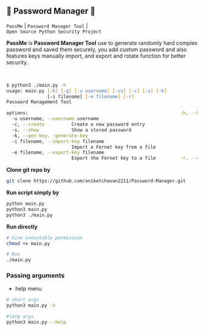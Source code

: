 ## 🔐 Password Manager 🔐

`PassMe` | `Password Manager Tool` |<br />
`Open Source Python Security Project`

**PassMe** is **Password Manager Tool** use to generate randomly hard complex password and saved them securely, you add custom password  and also features keys manually import, and export and rotate function for better security. 


<br />

```zsh
$ python3 ./main.py -h
usage: main.py [-h] [-g] [-u username] [-cs] [-c] [-s] [-k]
               [-i filename] [-e filename] [-r]               
Password Management Tool

options:                                                        -h, --help            show this help message and exit         -g, --generate        Generate a random password
  -u username, --username username                                                    Specify the username for actions        -cs, --create-account                                                               Create a new account
  -c, --create          Create a new password entry
  -s, --show            Show a stored password
  -k, --gen-key, -generate-key                                                        Generate a new Fernet key
  -i filename, --import-key filename
                        Import a Fernet key from a file
  -e filename, --export-key filename
                        Export the Fernet key to a file         -r, --rotate-key      Rotate the encryption key
```

**Clone git repo by**

```bash
git clone https://github.com/aniketchavan2211/Password-Manager.git
```

**Run script simply by**

```bash
python main.py
python3 main.py
python3 ./main.py
```

**Run directly**
```bash
# Give executable permission
chmod +x main.py

# Run
./main.py
```

### Passing arguments

- help menu

```bash
# short args
python3 main.py -h
```

```bash
#long args
python3 main.py --help
```
